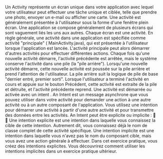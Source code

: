 Un Activity représente un écran unique dans votre application avec lequel votre utilisateur peut
effectuer une tâche unique et ciblée, telle que prendre une photo, envoyer un e-mail ou afficher une
carte. Une activité est généralement présentée à l'utilisateur sous la forme d'une fenêtre plein écran.
Une application se compose généralement de plusieurs écrans qui sont vaguement liés les uns aux
autres. Chaque écran est une activité. En règle générale, une activité dans une application est
spécifiée comme activité "principale" ( MainActivity.java), qui est présentée à l'utilisateur lorsque
l'application est lancée. L'activité principale peut alors démarrer d'autres activités pour effectuer
différentes actions.
Chaque fois qu'une nouvelle activité démarre, l'activité précédente est arrêtée, mais le système
conserve l'activité dans une pile (la "pile arrière"). Lorsqu'une nouvelle activité démarre, cette nouvelle
activité est poussée sur la pile arrière et prend l'attention de l'utilisateur. La pile arrière suit la logique
de pile de base "dernier entré, premier sorti". Lorsque l'utilisateur a terminé l'activité en cours et
appuie sur le bouton Précédent, cette activité est extraite de la pile et détruite, et l'activité précédente
reprend.
Une activité est démarrée ou activée avec un intent . An Intent est un message asynchrone que vous
pouvez utiliser dans votre activité pour demander une action à une autre activité ou à un autre
composant de l'application. Vous utilisez une intention pour démarrer une activité à partir d'une autre
activité et pour transmettre des données entre les activités.
An Intent peut être explicite ou implicite :


Une intention explicite est une intention dans laquelle vous connaissez la cible de cette intention.
Autrement dit, vous connaissez déjà le nom de classe complet de cette activité spécifique.
Une intention implicite est une intention dans laquelle vous n'avez pas le nom du composant cible,
mais vous avez une action générale à effectuer.
Dans cet exercice pratique, vous créez des intentions explicites. Vous découvrirez comment utiliser
les intentions implicites dans un exercice pratique ultérieur.
